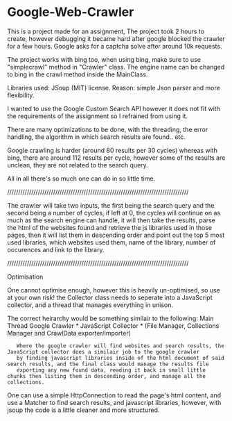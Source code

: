 # Google-Web-Crawler

This is a project made for an assignment, The project took 2 hours to create, however debugging it became hard after google blocked the crawler for a few hours.
Google asks for a captcha solve after around 10k requests.

The project works with bing too, when using bing, make sure to use "simplecrawl" method in "Crawler" class.
The engine name can be changed to bing in the crawl method inside the MainClass.

Libraries used: JSoup (MIT) license.
Reason: simple Json parser and more flexibility.

I wanted to use the Google Custom Search API however it does not fit with the requirements of the assignment so I refrained from using it.

There are many optimizations to be done, with the threading, the error handling, the algorithm in which search results are found.. etc.

Google crawling is harder (around 80 results per 30 cycles)
whereas with bing, there are around 112 results per cycle, however some of the results are unclean, they are not related to the search query.

All in all there's so much one can do in so little time.


///////////////////////////////////////////////////////////////////////////////////


The crawler will take two inputs, the first being the search query and the second being a number of cycles, if left at 0, the cycles will
continue on as much as the search engine can handle, it will then take the results, parse the html of the websites found and retrieve the js
libraries used in those pages, then it will list them in descending order and point out the top 5 most used libraries, which websites used them,
name of the library, number of occurences and link to the library.


///////////////////////////////////////////////////////////////////////////////////


Optimisation

One cannot optimise enough, however this is heavily un-optimised, so use at your own risk!
the Collector class needs to seperate into a JavaScript collector, and a thread that manages everything in unison.

The correct heirarchy would be something similair to the following:
                                          Main Thread
       Google Crawler  *  JavaScript Collector  *  (File Manager, Collections Manager and CrawlData exporter/importer)
       
       Where the google crawler will find websites and search results, the JavaScript collector does a similair job to the google crawler
       by finding javascript libraries inside of the html document of said search results, and the final class would manage the results file
       exporting any new found data, reading it back in small little chunks then listing them in descending order, and manage all the collections.
       
One can use a simple HttpConnection to read the page's html content, and use a Matcher to find search results, and javascript libraries,
however, with jsoup the code is a little cleaner and more structured.

